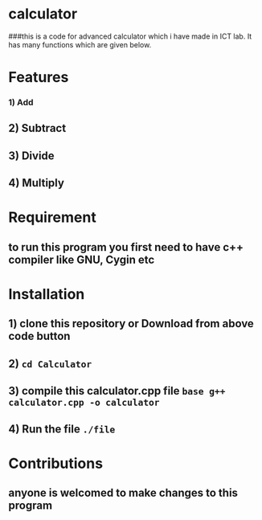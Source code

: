 # calculator
###this is a code for advanced calculator which i have made in ICT lab. It has many functions which are given below.
# Features
### 1) Add
## 2) Subtract
## 3) Divide
## 4) Multiply
# Requirement
## to run this program you first need to have c++ compiler like GNU, Cygin etc
# Installation
## 1) clone this repository or Download from above code button
## 2) `cd Calculator`
## 3) compile this calculator.cpp file `base g++ calculator.cpp -o calculator`
## 4) Run the file `./file`
# Contributions
## anyone is welcomed to make changes to this program
